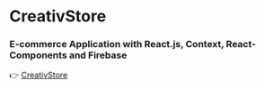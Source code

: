 # CreativStore

### E-commerce Application with React.js, Context, React-Components and Firebase

👉  [CreativStore](https://creativarian-store.netlify.app/)
